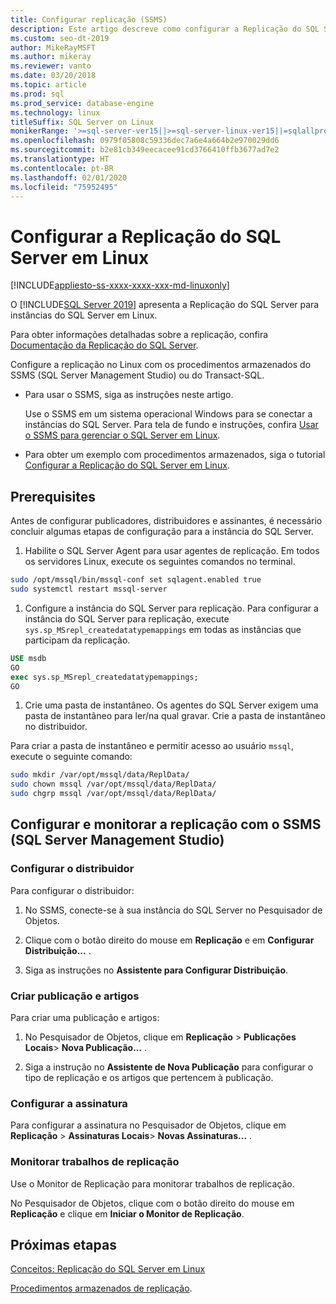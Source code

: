 ```yaml
---
title: Configurar replicação (SSMS)
description: Este artigo descreve como configurar a Replicação do SQL Server em Linux.
ms.custom: seo-dt-2019
author: MikeRayMSFT
ms.author: mikeray
ms.reviewer: vanto
ms.date: 03/20/2018
ms.topic: article
ms.prod: sql
ms.prod_service: database-engine
ms.technology: linux
titleSuffix: SQL Server on Linux
monikerRange: '>=sql-server-ver15||>=sql-server-linux-ver15||=sqlallproducts-allversions'
ms.openlocfilehash: 0979f05808c59336dec7a6e4a664b2e970029dd6
ms.sourcegitcommit: b2e81cb349eecacee91cd3766410ffb3677ad7e2
ms.translationtype: HT
ms.contentlocale: pt-BR
ms.lasthandoff: 02/01/2020
ms.locfileid: "75952495"
---
```

# <a name="configure-sql-server-replication-on-linux"></a>Configurar a Replicação do SQL Server em Linux

[!INCLUDE[appliesto-ss-xxxx-xxxx-xxx-md-linuxonly](../includes/appliesto-ss-xxxx-xxxx-xxx-md-linuxonly.md)]

O [!INCLUDE[SQL Server 2019](../includes/sssqlv15-md.md)] apresenta a Replicação do SQL Server para instâncias do SQL Server em Linux.

Para obter informações detalhadas sobre a replicação, confira [Documentação da Replicação do SQL Server](../relational-databases/replication/sql-server-replication.md).

Configure a replicação no Linux com os procedimentos armazenados do SSMS (SQL Server Management Studio) ou do Transact-SQL.

* Para usar o SSMS, siga as instruções neste artigo.

  Use o SSMS em um sistema operacional Windows para se conectar a instâncias do SQL Server. Para tela de fundo e instruções, confira [Usar o SSMS para gerenciar o SQL Server em Linux](./sql-server-linux-manage-ssms.md).
  
* Para obter um exemplo com procedimentos armazenados, siga o tutorial [Configurar a Replicação do SQL Server em Linux](sql-server-linux-replication-tutorial-tsql.md).

## <a name="prerequisites"></a>Prerequisites

Antes de configurar publicadores, distribuidores e assinantes, é necessário concluir algumas etapas de configuração para a instância do SQL Server.

1. Habilite o SQL Server Agent para usar agentes de replicação. Em todos os servidores Linux, execute os seguintes comandos no terminal.

  ```bash
  sudo /opt/mssql/bin/mssql-conf set sqlagent.enabled true
  sudo systemctl restart mssql-server
  ```

1. Configure a instância do SQL Server para replicação. Para configurar a instância do SQL Server para replicação, execute `sys.sp_MSrepl_createdatatypemappings` em todas as instâncias que participam da replicação.

  ```sql
  USE msdb
  GO
  exec sys.sp_MSrepl_createdatatypemappings;
  GO
  ```

1. Crie uma pasta de instantâneo. Os agentes do SQL Server exigem uma pasta de instantâneo para ler/na qual gravar. Crie a pasta de instantâneo no distribuidor.

  Para criar a pasta de instantâneo e permitir acesso ao usuário `mssql`, execute o seguinte comando:

  ```bash
  sudo mkdir /var/opt/mssql/data/ReplData/
  sudo chown mssql /var/opt/mssql/data/ReplData/
  sudo chgrp mssql /var/opt/mssql/data/ReplData/
  ```

## <a name="configure-and-monitor-replication-with-sql-server-management-studio-ssms"></a>Configurar e monitorar a replicação com o SSMS (SQL Server Management Studio)

### <a name="configure-the-distributor"></a>Configurar o distribuidor
  
Para configurar o distribuidor: 

1. No SSMS, conecte-se à sua instância do SQL Server no Pesquisador de Objetos.

1. Clique com o botão direito do mouse em **Replicação** e em **Configurar Distribuição...** .

1. Siga as instruções no **Assistente para Configurar Distribuição**.

### <a name="create-publication-and-articles"></a>Criar publicação e artigos

Para criar uma publicação e artigos:

1. No Pesquisador de Objetos, clique em **Replicação** > **Publicações Locais**> **Nova Publicação...** .

1. Siga a instrução no **Assistente de Nova Publicação** para configurar o tipo de replicação e os artigos que pertencem à publicação.

### <a name="configure-the-subscription"></a>Configurar a assinatura

Para configurar a assinatura no Pesquisador de Objetos, clique em **Replicação** > **Assinaturas Locais**> **Novas Assinaturas...** .

### <a name="monitor-replication-jobs"></a>Monitorar trabalhos de replicação

Use o Monitor de Replicação para monitorar trabalhos de replicação.

No Pesquisador de Objetos, clique com o botão direito do mouse em **Replicação** e clique em **Iniciar o Monitor de Replicação**.

## <a name="next-steps"></a>Próximas etapas

[Conceitos: Replicação do SQL Server em Linux](sql-server-linux-replication.md)

[Procedimentos armazenados de replicação](../relational-databases/system-stored-procedures/replication-stored-procedures-transact-sql.md).
